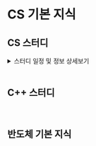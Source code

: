 # CS 기본 지식

## CS 스터디

<details>
<summary> 스터디 일정 및 정보 상세보기
</summary>

<!-- summary 아래 한칸 공백 -->
<br/>

# CS 스터디

## 📢SSAFY 6기 대전 3반 CS 스터디 2조에서 공부한 기록입니다📢

[💻노션 링크 바로가기💻](https://www.notion.so/CS-2-55bdeb4502844e1b833e449cd62a72ac)

<br/>

## 스터디 진행 시간

📆 매주

⏰ 일요일 저녁 8시

<br/>

## 스터디 일정

| 학습 주제    | 소주제                                                             | 스터디원 | 날짜       |
| ------------ | ------------------------------------------------------------------ | -------- | ---------- |
| 자료구조     | [Hash](./자료구조/hash/readme.md)                                  | 권영현   | 8/13/2021  |
| 자료구조     | [Heap](./자료구조/heap/readme.md)                                  | 박종대   | 8/13/2021  |
| 자료구조     | [LinkedList](./자료구조/linkedlist/readme.md)                      | 박혜준   | 8/13/2021  |
| 자료구조     | [Tree](./자료구조/tree/readme.md)                                  | 최호연   | 8/13/2021  |
| 알고리즘     | [선택정렬](./알고리즘/선택정렬/readme.md)                          | 권영현   | 8/20/2021  |
| 알고리즘     | [거품정렬과 힙정렬](./알고리즘/거품정렬_힙정렬/readme.md)          | 박종대   | 8/20/2021  |
| 알고리즘     | [기수정렬과 계수정렬](./알고리즘/기수정렬_계수정렬/readme.md)      | 박혜준   | 8/20/2021  |
| 알고리즘     | [삽입정렬과 병합정렬](./알고리즘/삽입정렬_병합정렬/readme.md)      | 최호연   | 8/20/2021  |
| 웹           | [캐시, 기타 네트워크](./웹/Cache_ETC/readme.md)                    | 권영현   | 9/5/2021   |
| 웹           | [HTTP GET/POST](./웹/HTTP/GET_POST/readme.md)                      | 박종대   | 9/5/2021   |
| 웹           | [TCP](./웹/TCP/기본지식/readme.md)                                 | 박혜준   | 9/5/2021   |
| 웹           | [Web Socket](./웹/WebSocket/readme.md)                             | 최호연   | 9/5/2021   |
| 웹           | [IP Protocol](./웹/IP_프로토콜/readme.md)                          | 권영현   | 9/12/2021  |
| 웹           | [HTTP 정리](./웹/HTTP/정리2/readme.md)                             | 박종대   | 9/12/2021  |
| 웹           | [TCP 흐름 제어, 혼잡 제어](./웹/TCP/흐름제어_혼잡제어/readme.md)   | 박혜준   | 9/12/2021  |
| 웹           | [OSI 7 Layer](./웹/OSI_7_Layer/readme.md)                          | 최호연   | 9/12/2021  |
| 보안         | [암호화와 네트워크 보안](./보안/암호화와네트워크보안/readme.md)    | 권영현   | 9/26/2021  |
| 웹           | [UDP](./웹/UDP/readme.md)                                          | 박혜준   | 9/26/2021  |
| 웹           | [Proxy, Load Balancer](./웹/Proxy_Load_Balancer/readme.md)         | 최호연   | 9/26/2021  |
| OS           | [임계 영역](./OS/임계영역/readme.md)                               | 권영현   | 10/3/2021  |
| OS           | [프로세스와 스레드](./OS/프로세스_스레드/readme.md)                | 박혜준   | 10/3/2021  |
| OS           | [교착상태](./OS/교착상태/readme.md)                                | 권영현   | 10/10/2021 |
| 데이터베이스 | [인덱스](./데이터베이스/인덱스/readme.md)                          | 권영현   | 10/10/2021 |
| 데이터베이스 | [DB Optimizer](./데이터베이스/옵티마이저/readme.md)                | 박혜준   | 10/10/2021 |
| 데이터베이스 | [트랜잭션](./데이터베이스/트랜젝션/readme.md)                      | 권영현   | 10/17/2021 |
| 자바         | [GC](./자바/GC/readme.md)                                          | 박혜준   | 10/17/2021 |
| 개발         | [RESTful API](./개발/Restful_API/readme.md)                        | 권영현   | 10/24/2021 |
| 자바         | [동기, 비동기](./자바/GC/readme.md)                                | 박혜준   | 10/24/2021 |
| 개발         | [API, Library, Framework](./개발/API_Library_Framework/readme.md)  | 권영현   | 10/31/2021 |
| 보안         | [TLS](./보안/TLS/readme.md)                                        | 박혜준   | 10/31/2021 |
| 웹           | [ 웹서버 VS WAS ](./웹/Server_VS_WAS/readme.md)                    | 권영현   | 11/7/2021  |
| 개발         | [DTO VS VO ](./개발/DTO_VO/readme.md)                              | 박혜준   | 11/7/2021  |
| 기타         | [UML 다이어그램 ](./기타/UML_다이어그램/readme.md)                 | 권영현   | 11/14/2021 |
| 개발         | [Spring IoC/DI ](./개발/Spring_IoC_DI/readme.md)                   | 박혜준   | 11/14/2021 |
| -            | 프로젝트로 인한 휴일                                               | 전원     | 11/21/2021 |
| -            | 프로젝트로 인한 휴일                                               | 전원     | 11/28/2021 |
| 기타         | [프로세스 개발 방법론 ](./기타/소프트웨어_개발_프로세스/readme.md) | 권영현   | 12/71/2021 |
| 개발         | [servlet vs spring ](./개발/Servlet_VS_Spring/readme.md)           | 박혜준   | 12/7/2021  |

</details>

<br/>
<!-- end of details -->

## C++ 스터디

<br/>

## 반도체 기본 지식
